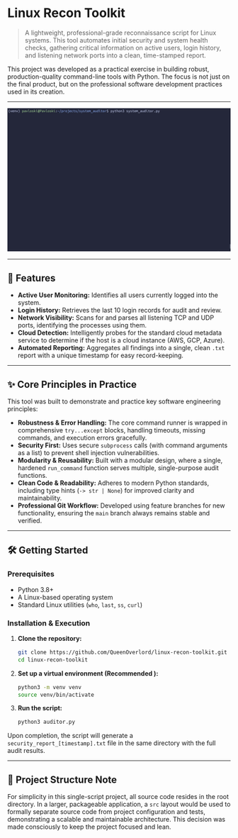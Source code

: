 
# Linux Recon Toolkit

> A lightweight, professional-grade reconnaissance script for Linux systems. This tool automates initial security and system health checks, gathering critical information on active users, login history, and listening network ports into a clean, time-stamped report.

This project was developed as a practical exercise in building robust, production-quality command-line tools with Python. The focus is not just on the final product, but on the professional software development practices used in its creation.

---

![Linux Recon Toolkit Demo](demo.gif)

---

## 🚀 Features

-   **Active User Monitoring:** Identifies all users currently logged into the system.
-   **Login History:** Retrieves the last 10 login records for audit and review.
-   **Network Visibility:** Scans for and parses all listening TCP and UDP ports, identifying the processes using them.
-   **Cloud Detection:** Intelligently probes for the standard cloud metadata service to determine if the host is a cloud instance (AWS, GCP, Azure).
-   **Automated Reporting:** Aggregates all findings into a single, clean `.txt` report with a unique timestamp for easy record-keeping.

---

## ✨ Core Principles in Practice

This tool was built to demonstrate and practice key software engineering principles:

-   **Robustness & Error Handling:** The core command runner is wrapped in comprehensive `try...except` blocks, handling timeouts, missing commands, and execution errors gracefully.
-   **Security First:** Uses secure `subprocess` calls (with command arguments as a list) to prevent shell injection vulnerabilities.
-   **Modularity & Reusability:** Built with a modular design, where a single, hardened `run_command` function serves multiple, single-purpose audit functions.
-   **Clean Code & Readability:** Adheres to modern Python standards, including type hints (`-> str | None`) for improved clarity and maintainability.
-   **Professional Git Workflow:** Developed using feature branches for new functionality, ensuring the `main` branch always remains stable and verified.

---

## 🛠️ Getting Started

### Prerequisites

-   Python 3.8+
-   A Linux-based operating system
-   Standard Linux utilities (`who`, `last`, `ss`, `curl`)

### Installation & Execution

1.  **Clone the repository:**
    ```bash
    git clone https://github.com/QueenOverlord/linux-recon-toolkit.git
    cd linux-recon-toolkit
    ```

2.  **Set up a virtual environment (Recommended ):**
    ```bash
    python3 -m venv venv
    source venv/bin/activate
    ```

3.  **Run the script:**
    ```bash
    python3 auditor.py
    ```

Upon completion, the script will generate a `security_report_[timestamp].txt` file in the same directory with the full audit results.

---

## 📝 Project Structure Note

For simplicity in this single-script project, all source code resides in the root directory. In a larger, packageable application, a `src` layout would be used to formally separate source code from project configuration and tests, demonstrating a scalable and maintainable architecture. This decision was made consciously to keep the project focused and lean.

